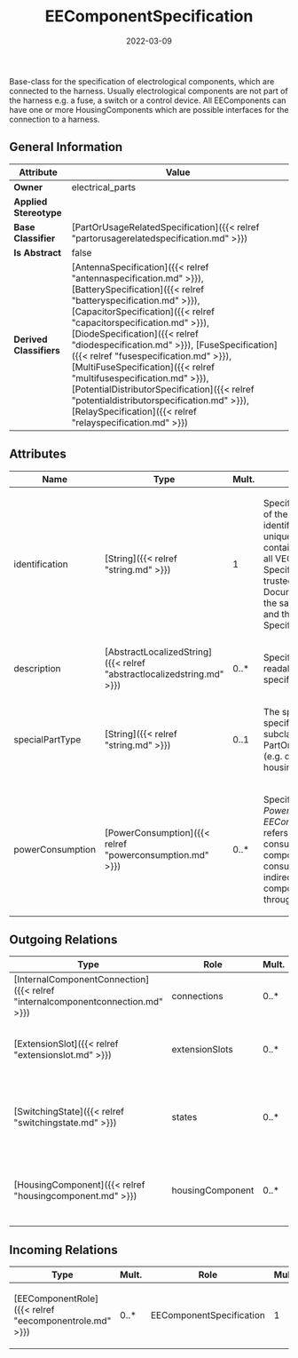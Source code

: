 ﻿---
title: EEComponentSpecification
toc: false
type: specs
date: "2022-03-09"
draft: false
specification: VEC
version: 2.0.0
documentType: "Recommendation"
elementType: Class
classes:
  - EEComponentSpecification
menu_name: vec-2.0.0
---
<p> Base-class for the specification of electrological components, which are connected to the harness. Usually electrological components are not part of the harness e.g. a fuse, a switch or a control device. All EEComponents can have one or more HousingComponents which are possible interfaces for the connection to a harness.      </p>

## General Information

| Attribute               | Value |
|-------------------------|-------|
| **Owner**               | electrical_parts |
| **Applied Stereotype**  |   |
| **Base Classifier**     | [PartOrUsageRelatedSpecification]({{< relref "partorusagerelatedspecification.md" >}})<br/>  |
| **Is Abstract**         | false |
| **Derived Classifiers** | [AntennaSpecification]({{< relref "antennaspecification.md" >}}), [BatterySpecification]({{< relref "batteryspecification.md" >}}), [CapacitorSpecification]({{< relref "capacitorspecification.md" >}}), [DiodeSpecification]({{< relref "diodespecification.md" >}}), [FuseSpecification]({{< relref "fusespecification.md" >}}), [MultiFuseSpecification]({{< relref "multifusespecification.md" >}}), [PotentialDistributorSpecification]({{< relref "potentialdistributorspecification.md" >}}), [RelaySpecification]({{< relref "relayspecification.md" >}}) |

## Attributes
|  Name  |  Type  |  Mult.  |  Description  |  Owning Classifier  |
|--------|--------|---------|---------------|--------------|
|identification | [String]({{< relref "string.md" >}}) | 1 | <p> Specifies a unique identification of the specification. The identification is guaranteed to be unique within the document containing the specification. For all VEC-documents a Specification-instance can be trusted to be identical if the DocumentVersion-instance is the same (see DocumentVersion) and the identification of the Specification is the same.      </p> | [Specification]({{< relref "specification.md" >}}) |
|description | [AbstractLocalizedString]({{< relref "abstractlocalizedstring.md" >}}) | 0..* | <p> Specifies additional, human readable information about the specification.      </p> | [Specification]({{< relref "specification.md" >}}) |
|specialPartType | [String]({{< relref "string.md" >}}) | 0..1 | <p>The specialPartType allows the specification of subclassifications for a PartOrUsageRelatedSpecification (e.g. different types of connector housings).  </p> | [PartOrUsageRelatedSpecification]({{< relref "partorusagerelatedspecification.md" >}}) |
|powerConsumption | [PowerConsumption]({{< relref "powerconsumption.md" >}}) | 0..* | <p> Specifies the <i>PowerConsumptions</i> of this <i>EEComponentSpecification.</i> This refers to the internal power consumption of this E/E-component, not the power-consumption that might occur indirectly over other E/E-components that are supplied through this component.      </p> | [EEComponentSpecification]({{< relref "eecomponentspecification.md" >}}) |

## Outgoing Relations
|    Type  |   Role   |   Mult.   |   Mult.   |   Description   |
|----------|----------|-----------|-----------|-----------------|
| [InternalComponentConnection]({{< relref "internalcomponentconnection.md" >}}) | connections | 0..* | 1 |  |
| [ExtensionSlot]({{< relref "extensionslot.md" >}}) | extensionSlots | 0..* | 1 | Specifies the available ExtensionSlots of the EEComponent. |
| [SwitchingState]({{< relref "switchingstate.md" >}}) | states | 0..* | 1 | <p> Specifies the available <i>SwitchingStates</i> of the EEComponent.      </p> |
| [HousingComponent]({{< relref "housingcomponent.md" >}}) | housingComponent | 0..* | 1 | Specifies the available connector interfaces of the EEComponent. |
##  Incoming Relations
|    Type  |   Mult.  |   Role    |   Mult.   |   Description  |
|----------|----------|-----------|-----------|----------------|
| [EEComponentRole]({{< relref "eecomponentrole.md" >}}) | 0..* | EEComponentSpecification | 1 | <p> References the <i>EEComponentSpecification </i>that is instanced by this <i>EEComponentRole.</i>      </p> |
